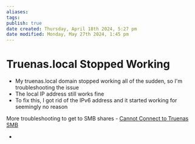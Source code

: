 ```yaml
---
aliases: 
tags: 
publish: true
date created: Thursday, April 18th 2024, 5:27 pm
date modified: Monday, May 27th 2024, 1:45 pm
---
```


# Truenas.local Stopped Working
- My truenas.local domain stopped working all of the sudden, so I'm troubleshooting the issue
- The local IP address still works fine
- To fix this, I got rid of the IPv6 address and it started working for seemingly no reason

More troubleshooting to get to SMB shares - [Cannot Connect to Truenas SMB](../Cannot%20Connect%20to%20Truenas%20SMB/Cannot%20Connect%20to%20Truenas%20SMB.md)

- 